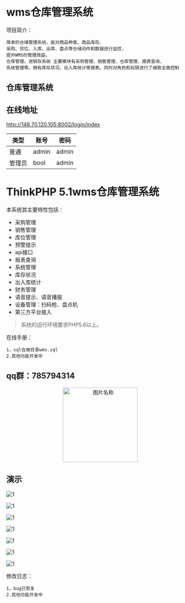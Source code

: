 # wms仓库管理系统
项目简介：
     
    简单的仓储管理系统，能对商品种类、商品库存、
    采购、货位、入库、出库、盘点等仓储动作和数据进行监控，
    提升WMS的管理效益。
    仓库管理，进销存系统 主要模块有采购管理、销售管理、仓库管理、报表查询、
    系统管理等。拥有库存状况、出入库统计等报表。同时对角色和权限进行了细致全面控制

## 仓库管理系统

## 在线地址 

http://148.70.120.105:8002/login/index


类型| 账号 | 密码
---|---|---
普通|admin | admin
管理员|bool | admin



<!-- ## 默认分支

https://github.com/bool1993/xenon-wms -->


ThinkPHP 5.1wms仓库管理系统
==============================
本系统其主要特性包括：

 + 采购管理
 + 销售管理
 + 库位管理
 + 预警提示
 + api接口
 + 报表查询
 + 系统管理
 + 库存状况
 + 出入库统计
 + 财务管理
 + 语音提示、语音播报
 + 设备管理：扫码枪、盘点机
 + 第三方平台接入

> 系统的运行环境要求PHP5.6以上。

在线手册：
    
    1，sql在根目录wms.sql
    2.其他功能开发中
## qq群：785794314

<div  align="center">    
  <img src="./demo/qq.png" width = "200" alt="图片名称" align=center />
</div>



## 演示
![1](./demo/1.gif)

![1](./demo/20171229163116.png)

![1](./demo/20171229163127.png)

![1](./demo/20171229163140.png)

![1](./demo/20171229185301.png)

![1](./demo/20171230124816.png)

![1](./demo/20171230124819.png)



修改日志：
    
    1，bug已恢复
    2.其他功能开发中
